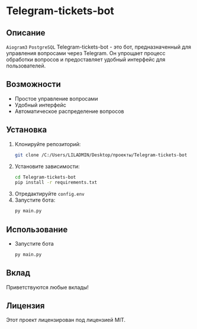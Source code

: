 # Telegram-tickets-bot
## Описание
`Aiogram3` `PostgreSQL`
Telegram-tickets-bot - это бот, предназначенный для управления вопросами через Telegram. Он упрощает процесс обработки вопросов и предоставляет удобный интерфейс для пользователей.

## Возможности

- Простое управление вопросами
- Удобный интерфейс
- Автоматическое распределение вопросов

## Установка

1. Клонируйте репозиторий:
    ```bash
    git clone /C:/Users/LILADMIN/Desktop/проекты/Telegram-tickets-bot
    ```
2. Установите зависимости:
    ```bash
    cd Telegram-tickets-bot
    pip install -r requirements.txt
    ```
3. Отредактируйте `config.env`
4. Запустите бота:
    ```bash
    py main.py
    ```

## Использование

- Запустите бота
    ```bash
    py main.py
    ```
## Вклад

Приветствуются любые вклады!

## Лицензия

Этот проект лицензирован под лицензией MIT.
